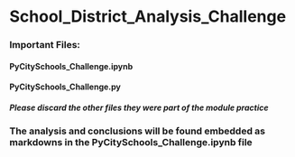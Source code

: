 # School_District_Analysis_Challenge

### Important Files:
#### PyCitySchools_Challenge.ipynb
#### PyCitySchools_Challenge.py
##### Please discard the other files they were part of the module practice

### The analysis and conclusions will be found embedded as markdowns in the PyCitySchools_Challenge.ipynb file
